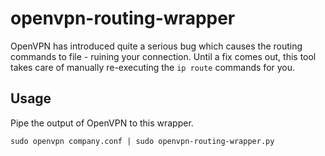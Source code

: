 # openvpn-routing-wrapper

OpenVPN has introduced quite a serious bug which causes the routing commands to file - ruining your connection. Until a fix comes out, this tool takes care of manually re-executing the `ip route` commands for you.

## Usage

Pipe the output of OpenVPN to this wrapper.

    sudo openvpn company.conf | sudo openvpn-routing-wrapper.py



